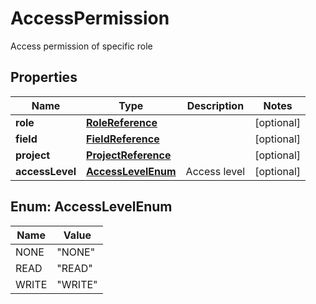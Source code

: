 

# AccessPermission

Access permission of specific role

## Properties

| Name | Type | Description | Notes |
|------------ | ------------- | ------------- | -------------|
|**role** | [**RoleReference**](RoleReference.md) |  |  [optional] |
|**field** | [**FieldReference**](FieldReference.md) |  |  [optional] |
|**project** | [**ProjectReference**](ProjectReference.md) |  |  [optional] |
|**accessLevel** | [**AccessLevelEnum**](#AccessLevelEnum) | Access level |  [optional] |



## Enum: AccessLevelEnum

| Name | Value |
|---- | -----|
| NONE | &quot;NONE&quot; |
| READ | &quot;READ&quot; |
| WRITE | &quot;WRITE&quot; |



